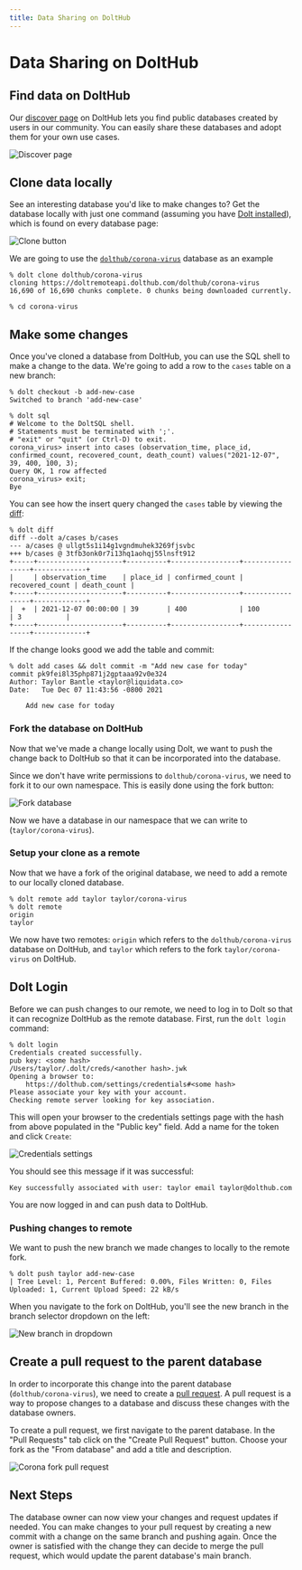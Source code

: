```yaml
---
title: Data Sharing on DoltHub
---
```


# Data Sharing on DoltHub

## Find data on DoltHub

Our [discover page](https://www.dolthub.com/discover) on DoltHub lets you find public databases created by users in our community. You can easily share these databases and adopt them for your own use cases.

![Discover page](../../.gitbook/assets/discover-covid-search.png)

## Clone data locally

See an interesting database you'd like to make changes to? Get the database locally with just one command (assuming you have [Dolt installed](../installation)), which is found on every database page:

![Clone button](../../.gitbook/assets/dolt-clone-corona-virus.png)

We are going to use the [`dolthub/corona-virus`](https://www.dolthub.com/repositories/dolthub/corona-virus) database as an example

```
% dolt clone dolthub/corona-virus
cloning https://doltremoteapi.dolthub.com/dolthub/corona-virus
16,690 of 16,690 chunks complete. 0 chunks being downloaded currently.

% cd corona-virus
```

## Make some changes

Once you've cloned a database from DoltHub, you can use the SQL shell to make a change to the data. We're going to add a row to the `cases` table on a new branch:

```
% dolt checkout -b add-new-case
Switched to branch 'add-new-case'

% dolt sql
# Welcome to the DoltSQL shell.
# Statements must be terminated with ';'.
# "exit" or "quit" (or Ctrl-D) to exit.
corona_virus> insert into cases (observation_time, place_id, confirmed_count, recovered_count, death_count) values("2021-12-07", 39, 400, 100, 3);
Query OK, 1 row affected
corona_virus> exit;
Bye
```

You can see how the insert query changed the `cases` table by viewing the [diff](../../concepts/dolt/diff.md):

```
% dolt diff
diff --dolt a/cases b/cases
--- a/cases @ ullgt5s1i14g1vgndmuhek3269fjsvbc
+++ b/cases @ 3tfb3onk0r7i13hq1aohqj55lnsft912
+-----+---------------------+----------+-----------------+-----------------+-------------+
|     | observation_time    | place_id | confirmed_count | recovered_count | death_count |
+-----+---------------------+----------+-----------------+-----------------+-------------+
|  +  | 2021-12-07 00:00:00 | 39       | 400             | 100             | 3           |
+-----+---------------------+----------+-----------------+-----------------+-------------+
```

If the change looks good we add the table and commit:

```
% dolt add cases && dolt commit -m "Add new case for today"
commit pk9fei8l35php871j2gptaaa92v0e324
Author: Taylor Bantle <taylor@liquidata.co>
Date:   Tue Dec 07 11:43:56 -0800 2021

	Add new case for today

```

### Fork the database on DoltHub

Now that we've made a change locally using Dolt, we want to push the change back to DoltHub so that it can be incorporated into the database.

Since we don't have write permissions to `dolthub/corona-virus`, we need to fork it to our own namespace. This is easily done using the fork button:

![Fork database](../../.gitbook/assets/fork-corona-virus.png)

Now we have a database in our namespace that we can write to (`taylor/corona-virus`).

### Setup your clone as a remote

Now that we have a fork of the original database, we need to add a remote to our locally cloned database.

```
% dolt remote add taylor taylor/corona-virus
% dolt remote
origin
taylor
```

We now have two remotes: `origin` which refers to the `dolthub/corona-virus` database on DoltHub, and `taylor` which refers to the fork `taylor/corona-virus` on DoltHub.

## Dolt Login

Before we can push changes to our remote, we need to log in to Dolt so that it can recognize DoltHub as the remote database. First, run the `dolt login` command:

```
% dolt login
Credentials created successfully.
pub key: <some hash>
/Users/taylor/.dolt/creds/<another hash>.jwk
Opening a browser to:
	https://dolthub.com/settings/credentials#<some hash>
Please associate your key with your account.
Checking remote server looking for key association.
```

This will open your browser to the credentials settings page with the hash from above populated in the "Public key" field. Add a name for the token and click `Create`:

![Credentials settings](../../.gitbook/assets/dolthub-add-cred.png)

You should see this message if it was successful:

```
Key successfully associated with user: taylor email taylor@dolthub.com
```

You are now logged in and can push data to DoltHub.

### Pushing changes to remote

We want to push the new branch we made changes to locally to the remote fork.

```
% dolt push taylor add-new-case
| Tree Level: 1, Percent Buffered: 0.00%, Files Written: 0, Files Uploaded: 1, Current Upload Speed: 22 kB/s
```

When you navigate to the fork on DoltHub, you'll see the new branch in the branch selector dropdown on the left:

![New branch in dropdown](../../.gitbook/assets/new-dolthub-branch-corona.png)

## Create a pull request to the parent database

In order to incorporate this change into the parent database (`dolthub/corona-virus`), we need to create a [pull request](../../concepts/dolthub/prs.md). A pull request is a way to propose changes to a database and discuss these changes with the database owners.

To create a pull request, we first navigate to the parent database. In the "Pull Requests" tab click on the "Create Pull Request" button. Choose your fork as the "From database" and add a title and description.

![Corona fork pull request](../../.gitbook/assets/new-pull-corona.png)

## Next Steps

The database owner can now view your changes and request updates if needed. You can make changes to your pull request by creating a new commit with a change on the same branch and pushing again. Once the owner is satisfied with the change they can decide to merge the pull request, which would update the parent database's main branch.
